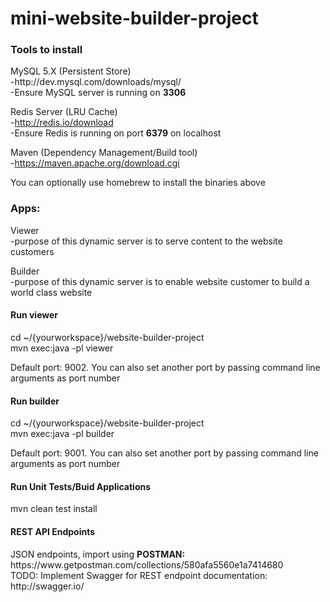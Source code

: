# mini-website-builder-project

<h3>Tools to install</h3>
MySQL 5.X (Persistent Store) <br>
-http://dev.mysql.com/downloads/mysql/ <br>
-Ensure MySQL server is running on <b>3306</b><br>

Redis Server (LRU Cache) <br>
-http://redis.io/download <br>
-Ensure Redis is running on port <b>6379</b> on localhost <br>

Maven (Dependency Management/Build tool) <br>
-https://maven.apache.org/download.cgi  <br>

You can optionally use homebrew to install the binaries above

<h3>  Apps: </h3>
Viewer <br>
-purpose of this dynamic server is to serve content to the website customers

 Builder<br>
-purpose of this dynamic server is to enable website customer to build a world class website

<h4>Run viewer</h4>
cd ~/{yourworkspace}/website-builder-project <br>
mvn exec:java -pl viewer <br>

Default port: 9002. You can also set another port by passing command line arguments as port number

<h4>Run builder</h4>
cd ~/{yourworkspace}/website-builder-project <br>
mvn exec:java -pl builder <br>

Default port: 9001. You can also set another port by passing command line arguments as port number

<h4>Run Unit Tests/Buid Applications</h4>
mvn clean test install <br>

<h4> REST API Endpoints</h4>
JSON endpoints, import using <b>POSTMAN:</b> https://www.getpostman.com/collections/580afa5560e1a7414680
<br>
TODO: Implement Swagger for REST endpoint documentation: http://swagger.io/

